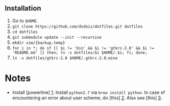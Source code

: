 ## Installation

1. Go to `$HOME`.
2. `git clone https://github.com/dsdeiz/dotfiles.git dotfiles`
3. `cd dotfiles`
4. `git submodule update --init --recursive`
5. `mkdir vim/{backup,temp}`
6. `for i in *; do if [[ $i != 'bin' && $i != 'gtkrc-2.0' && $i != 'README.md' ]] then; ln -s dotfiles/$i $HOME/.$i; fi; done;`
7. `ln -s dotfiles/gtkrc-2.0 $HOME/.gtkrc-2.0.mine`

# Notes

* Install [powerline] [1]. Install `python2.7` via `brew install python`. In case of encountering an error about user scheme, do [this] [2]. Also see [this] [3].

[1]: https://powerline.readthedocs.org/en/latest/installation/osx.html#installation-osx
[2]: https://github.com/Lokaltog/powerline/issues/552#issuecomment-20093421
[3]: https://powerline.readthedocs.org/en/latest/installation/osx.html?highlight=troubleshoot#i-can-t-see-any-fancy-symbols-what-s-wrong
